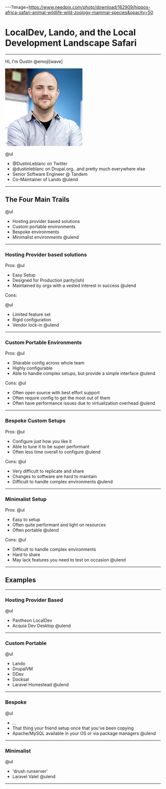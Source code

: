 ---?image=https://www.needpix.com/photo/download/162909/hippos-africa-safari-animal-wildlife-wild-zoology-mammal-species&opacity=50

# LocalDev, Lando, and the Local Development Landscape Safari

---

Hi, I'm Dustin @emoji[wave]

![PIC](assets/me.jpg)

@ul
- @DustinLeblanc on Twitter
- @dustinleblanc on Drupal.org...and pretty much everywhere else
- Senior Software Engineer @ Tandem
- Co-Maintainer of Lando
@ulend

---

## The Four Main Trails

@ul
- Hosting provider based solutions
- Custom portable environments
- Bespoke environments
- Minimalist environments
@ulend

---

### Hosting Provider based solutions

Pros:
@ul
- Easy Setup
- Designed for Production parity(ish)
- Maintained by orgs with a vested interest in success
@ulend

Cons:

@ul
- Limited feature set
- Rigid configuration
- Vendor lock-in
@ulend

---

### Custom Portable Environments

Pros:
@ul
- Sharable config across whole team
- Highly configurable
- Able to handle complex setups, but provide a simple interface
@ulend

Cons:
@ul
- Often open source with best effort support
- Often require config to get the most out of them
- Often have performance issues due to virtualization overhead
@ulend

---

### Bespoke Custom Setups

Pros:
@ul
- Configure just how you like it
- Able to tune it to be super performant
- Often less time overall to configure
@ulend

Cons:
@ul
- Very difficult to replicate and share
- Changes to software are hard to maintain
- Difficult to handle complex environments
@ulend

---

### Minimalist Setup

Pros:
@ul
- Easy to setup
- Often quite performant and light on resources
- Often portable
@ulend

Cons:
@ul
- Difficult to handle complex environments
- Hard to share
- May lack features you need to test on occasion
@ulend

---

## Examples

---

### Hosting Provider Based

@ul
- Pantheon LocalDev
- Acquia Dev Desktop
@ulend

---

### Custom Portable

@ul
- Lando
- DrupalVM
- DDev
- Docksal
- Laravel Homestead
@ulend

---

### Bespoke

@ul
- ...
- That thing your friend setup once that you've been copying
- Apache/MySQL available in your OS or via package managers
@ulend

---

### Minimalist

@ul
- 'drush runserver'
- Laravel Valet
@ulend

---
